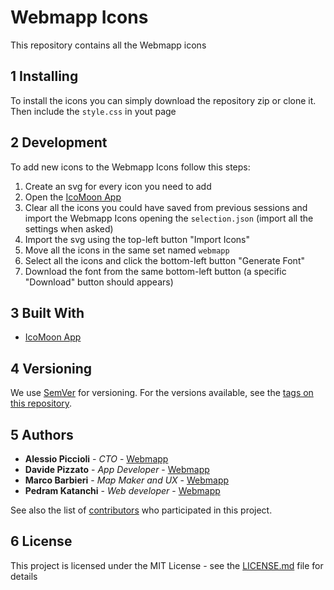 # Webmapp Icons

This repository contains all the Webmapp icons

## 1 Installing

To install the icons you can simply download the repository zip or clone it. Then include the `style.css` in yout page

## 2 Development

To add new icons to the Webmapp Icons follow this steps:

1. Create an svg for every icon you need to add
2. Open the [IcoMoon App](https://icomoon.io/app)
3. Clear all the icons you could have saved from previous sessions and import the Webmapp Icons opening the `selection.json` (import all the settings when asked)
4. Import the svg using the top-left button "Import Icons"
5. Move all the icons in the same set named `webmapp`
6. Select all the icons and click the bottom-left button "Generate Font"
7. Download the font from the same bottom-left button (a specific "Download" button should appears)

## 3 Built With

- [IcoMoon App](https://icomoon.io/app)

## 4 Versioning

We use [SemVer](http://semver.org/) for versioning. For the versions available, see the [tags on this repository](https://github.com/your/project/tags).

## 5 Authors

- **Alessio Piccioli** - _CTO_ - [Webmapp](https://github.com/piccioli)
- **Davide Pizzato** - _App Developer_ - [Webmapp](https://github.com/dvdpzzt-webmapp)
- **Marco Barbieri** - _Map Maker and UX_ - [Webmapp](https://github.com/marchile)
- **Pedram Katanchi** - _Web developer_ - [Webmapp](https://github.com/padramkat)

See also the list of [contributors](https://github.com/your/project/contributors) who participated in this project.

## 6 License

This project is licensed under the MIT License - see the [LICENSE.md](LICENSE.md) file for details

